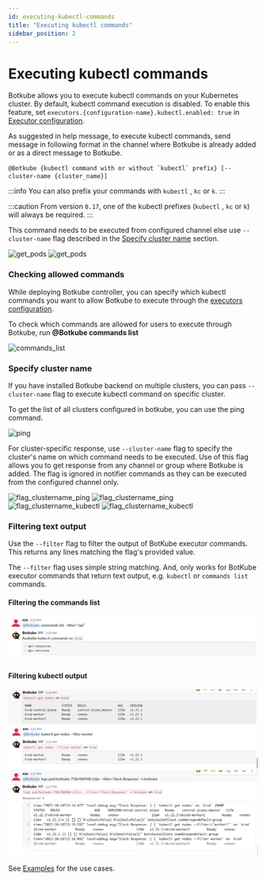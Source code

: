 ```yaml
---
id: executing-kubectl-commands
title: "Executing kubectl commands"
sidebar_position: 2
---
```


# Executing kubectl commands

Botkube allows you to execute kubectl commands on your Kubernetes cluster. By default, kubectl command execution is disabled. To enable this feature, set `executors.{configuration-name}.kubectl.enabled: true` in [Executor configuration](../configuration/executor).

As suggested in help message, to execute kubectl commands, send message in following format in the channel where Botkube is already added or as a direct message to Botkube.

```
@Botkube {kubectl command with or without `kubectl` prefix} [--cluster-name {cluster_name}]
```

:::info
You can also prefix your commands with `kubectl` , `kc` or `k`.
:::

:::caution
From version `0.17`, one of the kubectl prefixes (`kubectl` , `kc` or `k`) will always be required.
:::

This command needs to be executed from configured channel else use `--cluster-name` flag described in the [Specify cluster name](#specify-cluster-name) section.

![get_pods](assets/get_namespaces.png)
![get_pods](assets/mm_get_ns.png)

### Checking allowed commands

While deploying Botkube controller, you can specify which kubectl commands you want to allow Botkube to execute through the [executors configuration](../configuration/executor.md).

To check which commands are allowed for users to execute through Botkube, run **@Botkube commands list**

![commands_list](assets/commands_list.png)

### Specify cluster name

If you have installed Botkube backend on multiple clusters, you can pass `--cluster-name` flag to execute kubectl command on specific cluster.

To get the list of all clusters configured in botkube, you can use the ping command.

![ping](assets/ping.png)

For cluster-specific response, use `--cluster-name` flag to specify the cluster's name on which command needs to be executed.
Use of this flag allows you to get response from any channel or group where Botkube is added.
The flag is ignored in notifier commands as they can be executed from the configured channel only.

![flag_clustername_ping](assets/flag_clustername_ping.png)
![flag_clustername_ping](assets/mm_flag_clustername_ping.png)
![flag_clustername_kubectl](assets/flag_clustername_kubectl.png)
![flag_clustername_kubectl](assets/mm_flag_clustername_kubectl.png)

### Filtering text output

Use the `--filter` flag to filter the output of BotKube executor commands. This returns any lines matching the flag's provided value.

The `--filter` flag uses simple string matching. And, only works for BotKube executor commands that return text output, e.g. `kubectl` or `commands list` commands. 

#### Filtering the commands list

![flag_filter_commands_list](assets/flag_filter_commands_list.png)

#### Filtering kubectl output

![flag_filter_kubectl_get_nodes](assets/flag_filter_kubectl_get_nodes.png)
![flag_filter_kubectl_logs](assets/flag_filter_kubectl_logs.png)

See [Examples](../examples/#h-examples) for the use cases.
